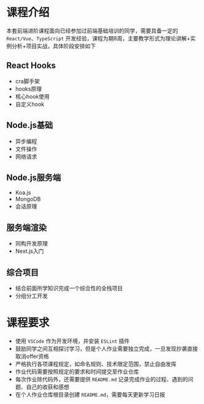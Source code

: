 # 课程介绍

本套前端进阶课程面向已经参加过前端基础培训的同学，需要具备一定的 `React/Vue`、`TypeScript` 开发经验，课程为期8周，主要教学形式为理论讲解+实例分析+项目实战，具体阶段安排如下

## React Hooks

- cra脚手架
- hooks原理
- 核心hook使用
- 自定义hook

## Node.js基础

- 异步编程
- 文件操作
- 网络请求

## Node.js服务端

- Koa.js
- MongoDB
- 会话原理

## 服务端渲染

- 同构开发原理
- Next.js入门

## 综合项目

- 结合前面所学知识完成一个综合性的全栈项目
- 分组分工开发

# 课程要求

- 使用 `VSCode` 作为开发环境，并安装 `ESLint` 插件
- 鼓励同学之间互相探讨学习，但是个人作业需要独立完成，一旦发现抄袭直接取消offer资格
- 严格执行各项课程规定，如命名规则、技术限定范围，禁止自由发挥
- 作业代码需要按照规定的要求和时间提交至作业仓库
- 每次作业除代码外，还需要提供 `README.md` 记录完成作业的过程、遇到的问题、自己的收获和感想
- 在个人作业仓库根目录创建 `README.md`，需要每天更新学习日报
